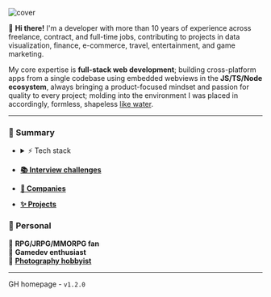 ![cover](https://github.com/reanimatedmanx/reanimatedmanx/assets/32410574/084a18b8-4a47-4492-b1df-5c9739cb3803)

<!-- Our name is `⨉`, `Alex`, `Alexei`, `Alexander` and other `?` number of identities dear to my heart. I refer to myself as us, but you shouldn't be bothered with any of my brain's shenanigans; the usage of he/him which is closer to my appearance is **absolutely appropriate**.
-->

👋 **Hi there!** I'm a developer with more than 10 years of experience across freelance, contract, and full-time jobs, contributing to projects in data visualization, finance, e-commerce, travel, entertainment, and game marketing. 

My core expertise is **full-stack web development**; building cross-platform apps from a single codebase using embedded webviews in the **JS/TS/Node ecosystem**, always bringing a product-focused mindset and passion for quality to every project; molding into the environment I was placed in accordingly, formless, shapeless [like water](https://www.youtube.com/watch?v=cJMwBwFj5nQ).

---

### 🚬 Summary


-   <details>
    <summary>⚡ Tech stack</summary>

    A collection of technologies I've worked with across various projects, from enterprise applications to personal experiments.  


    | Category | Technologies |
    |----------|-------------|
    | **Languages** | ![JavaScript](https://img.shields.io/badge/JavaScript-F7DF1E?style=flat-square&logo=javascript&logoColor=black) ![TypeScript](https://img.shields.io/badge/TypeScript-3178C6?style=flat-square&logo=typescript&logoColor=white) ![Java](https://img.shields.io/badge/Java-ED8B00?style=flat-square&logo=openjdk&logoColor=white) ![Kotlin](https://img.shields.io/badge/Kotlin-7F52FF?style=flat-square&logo=kotlin&logoColor=white) ![C#](https://img.shields.io/badge/C%23-239120?style=flat-square&logo=csharp&logoColor=white) ![Go](https://img.shields.io/badge/Go-00ADD8?style=flat-square&logo=go&logoColor=white) ![Rust](https://img.shields.io/badge/Rust-000000?style=flat-square&logo=rust&logoColor=white) |
    | **Runtimes** | ![Node.js](https://img.shields.io/badge/Node.js-339933?style=flat-square&logo=nodedotjs&logoColor=white) ![Deno](https://img.shields.io/badge/Deno-000000?style=flat-square&logo=deno&logoColor=white) ![Bun](https://img.shields.io/badge/Bun-000000?style=flat-square&logo=bun&logoColor=white) ![JVM](https://img.shields.io/badge/JVM-5382A1?style=flat-square&logo=java&logoColor=white) ![GraalVM](https://img.shields.io/badge/GraalVM-000000?style=flat-square&logo=graalvm&logoColor=white) ![.NET](https://img.shields.io/badge/.NET-512BD4?style=flat-square&logo=dotnet&logoColor=white) |
    | **Libraries** | ![React](https://img.shields.io/badge/React-61DAFB?style=flat-square&logo=react&logoColor=black) ![Tailwind CSS](https://img.shields.io/badge/Tailwind_CSS-38B2AC?style=flat-square&logo=tailwind-css&logoColor=white) ![Redux](https://img.shields.io/badge/Redux-764ABC?style=flat-square&logo=redux&logoColor=white) ![Zustand](https://img.shields.io/badge/Zustand-764ABC?style=flat-square&logo=zustand&logoColor=white) ![MobX](https://img.shields.io/badge/MobX-FF9955?style=flat-square&logo=mobx&logoColor=white) ![RxJS](https://img.shields.io/badge/RxJS-EA005A?style=flat-square&logo=reactivex&logoColor=white) ![Apollo GraphQL](https://img.shields.io/badge/Apollo_GraphQL-311C87?style=flat-square&logo=apollo-graphql&logoColor=white) ![Prisma](https://img.shields.io/badge/Prisma-2D3748?style=flat-square&logo=prisma&logoColor=white) ![TypeORM](https://img.shields.io/badge/TypeORM-262627?style=flat-square&logo=typeorm&logoColor=white) ![MikroORM](https://img.shields.io/badge/MikroORM-000000?style=flat-square&logo=mikroorm&logoColor=white) ![Ramda](https://img.shields.io/badge/Ramda-000000?style=flat-square&logo=ramda&logoColor=white) ![Lodash](https://img.shields.io/badge/Lodash-3492FF?style=flat-square&logo=lodash&logoColor=white) ![Vite](https://img.shields.io/badge/Vite-646CFF?style=flat-square&logo=vite&logoColor=white) ![Vitest](https://img.shields.io/badge/Vitest-6E9F18?style=flat-square&logo=vitest&logoColor=white) ![Jest](https://img.shields.io/badge/Jest-C21325?style=flat-square&logo=jest&logoColor=white) |
    | **Frameworks** | ![Next.js](https://img.shields.io/badge/Next.js-000000?style=flat-square&logo=nextdotjs&logoColor=white) ![Vue.js](https://img.shields.io/badge/Vue.js-4FC08D?style=flat-square&logo=vue.js&logoColor=white) ![Angular](https://img.shields.io/badge/Angular-DD0031?style=flat-square&logo=angular&logoColor=white) ![NestJS](https://img.shields.io/badge/NestJS-E0234E?style=flat-square&logo=nestjs&logoColor=white)  ![Quarkus](https://img.shields.io/badge/Quarkus-4695EB?style=flat-square&logo=quarkus&logoColor=white)  |
    | **Infrastructure** | ![Docker](https://img.shields.io/badge/Docker-2496ED?style=flat-square&logo=docker&logoColor=white) ![Kubernetes](https://img.shields.io/badge/Kubernetes-326CE5?style=flat-square&logo=kubernetes&logoColor=white) ![Traefik](https://img.shields.io/badge/Traefik-24A9E0?style=flat-square&logo=traefik&logoColor=white) ![NGINX](https://img.shields.io/badge/NGINX-009639?style=flat-square&logo=nginx&logoColor=white)  ![Terraform](https://img.shields.io/badge/Terraform-7B42BC?style=flat-square&logo=terraform&logoColor=white) ![AWS](https://img.shields.io/badge/AWS-232F3E?style=flat-square&logo=amazonaws&logoColor=white) ![Hetzner](https://img.shields.io/badge/Hetzner-D50C2D?style=flat-square&logo=hetzner&logoColor=white)   |
    | **Tools & Others** | ![Nix](https://img.shields.io/badge/Nix-5277C3?style=flat-square&logo=nixos&logoColor=white) ![SDKMAN](https://img.shields.io/badge/SDKMAN-000000?style=flat-square&logo=sdkman&logoColor=white) ![Git](https://img.shields.io/badge/Git-F05032?style=flat-square&logo=git&logoColor=white) ![GitHub](https://img.shields.io/badge/GitHub-181717?style=flat-square&logo=github&logoColor=white) ![GitLab](https://img.shields.io/badge/GitLab-FCA121?style=flat-square&logo=gitlab&logoColor=white) ![Gitea](https://img.shields.io/badge/Gitea-609926?style=flat-square&logo=gitea&logoColor=white) ![VS Code](https://img.shields.io/badge/VS_Code-007ACC?style=flat-square&logo=visualstudiocode&logoColor=white) ![Figma](https://img.shields.io/badge/Figma-F24E1E?style=flat-square&logo=figma&logoColor=white)  |

    </details>

-  **[📚 Interview challenges](https://github.com/reanimatedmanx/interviews)**
-  **[🏢 Companies](/professional/common/companies/README.md)**
-  **[✨ Projects](#)**
<!--
## 👋 About

A few key points about my experience & passion.

### Professional

📑 [Companies](/professional/common/companies/README.md)  
👓 [Stack](/professional/common/stack/README.md)
💯 I recently re-discovered my love towards **open source** 💖 and my own personal projects and made a commitment to devote the free time of my life to it for the rest of what is left for me.
### 📊 Stats

![GitHub Stats](https://github-readme-stats.vercel.app/api?username=reanimatedmanx&show_icons=true&theme=radical&hide_border=true)
![Top Languages](https://github-readme-stats.vercel.app/api/top-langs/?username=reanimatedmanx&layout=compact&theme=radical&hide_border=true)

-->

### 🖤 Personal

🧌 **RPG/JRPG/MMORPG fan**  
👾 **Gamedev enthusiast**  
📸 **[Photography hobbyist](https://www.pexels.com/@reanimatedmanx/)**

---

GH homepage - `v1.2.0`
